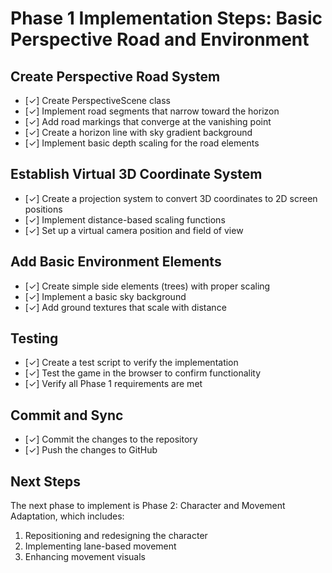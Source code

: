 # Phase 1 Implementation Steps: Basic Perspective Road and Environment

## Create Perspective Road System

- [✓] Create PerspectiveScene class
- [✓] Implement road segments that narrow toward the horizon
- [✓] Add road markings that converge at the vanishing point
- [✓] Create a horizon line with sky gradient background
- [✓] Implement basic depth scaling for the road elements

## Establish Virtual 3D Coordinate System

- [✓] Create a projection system to convert 3D coordinates to 2D screen positions
- [✓] Implement distance-based scaling functions
- [✓] Set up a virtual camera position and field of view

## Add Basic Environment Elements

- [✓] Create simple side elements (trees) with proper scaling
- [✓] Implement a basic sky background
- [✓] Add ground textures that scale with distance

## Testing

- [✓] Create a test script to verify the implementation
- [✓] Test the game in the browser to confirm functionality
- [✓] Verify all Phase 1 requirements are met

## Commit and Sync

- [✓] Commit the changes to the repository
- [✓] Push the changes to GitHub

## Next Steps

The next phase to implement is Phase 2: Character and Movement Adaptation, which includes:

1. Repositioning and redesigning the character
2. Implementing lane-based movement
3. Enhancing movement visuals
